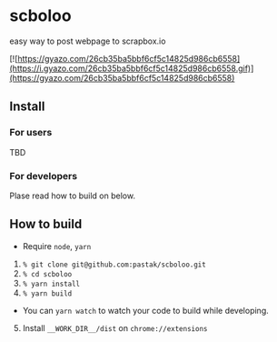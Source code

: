# scboloo
easy way to post webpage to scrapbox.io

[![https://gyazo.com/26cb35ba5bbf6cf5c14825d986cb6558](https://i.gyazo.com/26cb35ba5bbf6cf5c14825d986cb6558.gif)](https://gyazo.com/26cb35ba5bbf6cf5c14825d986cb6558)

## Install

### For users

TBD

### For developers

Plase read how to build on below.

## How to build

- Require `node`, `yarn`

1. `% git clone git@github.com:pastak/scboloo.git`
2. `% cd scboloo`
3. `% yarn install`
4. `% yarn build`
  - You can `yarn watch` to watch your code to build while developing.
5. Install `__WORK_DIR__/dist` on `chrome://extensions`
